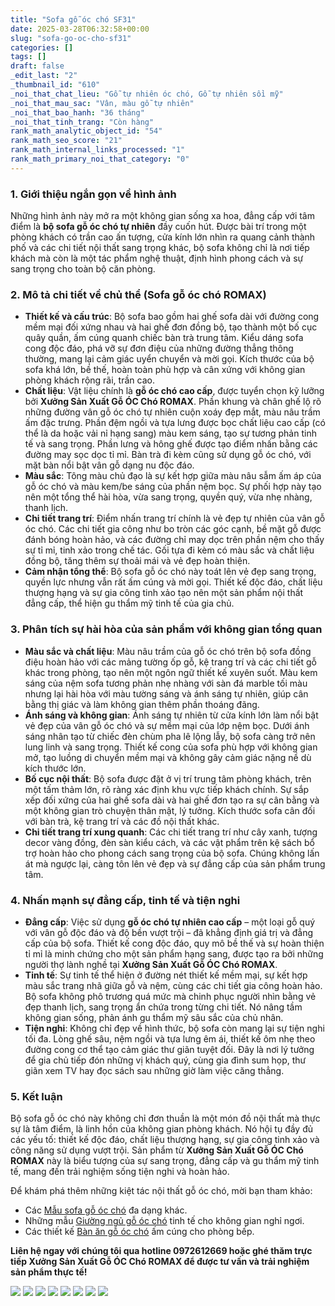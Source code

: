 ```yaml
---
title: "Sofa gỗ óc chó SF31"
date: 2025-03-28T06:32:58+00:00
slug: "sofa-go-oc-cho-sf31"
categories: []
tags: []
draft: false
_edit_last: "2"
_thumbnail_id: "610"
_noi_that_chat_lieu: "Gỗ tự nhiên óc chó, Gỗ tự nhiên sồi mỹ"
_noi_that_mau_sac: "Vân, màu gỗ tự nhiên"
_noi_that_bao_hanh: "36 tháng"
_noi_that_tinh_trang: "Còn hàng"
rank_math_analytic_object_id: "54"
rank_math_seo_score: "21"
rank_math_internal_links_processed: "1"
rank_math_primary_noi_that_category: "0"
---
```

### 1. Giới thiệu ngắn gọn về hình ảnh

Những hình ảnh này mở ra một không gian sống xa hoa, đẳng cấp với tâm điểm là **bộ sofa gỗ óc chó tự nhiên** đầy cuốn hút. Được bài trí trong một phòng khách có trần cao ấn tượng, cửa kính lớn nhìn ra quang cảnh thành phố và các chi tiết nội thất sang trọng khác, bộ sofa không chỉ là nơi tiếp khách mà còn là một tác phẩm nghệ thuật, định hình phong cách và sự sang trọng cho toàn bộ căn phòng.

### 2. Mô tả chi tiết về chủ thể (Sofa gỗ óc chó ROMAX)

* **Thiết kế và cấu trúc**: Bộ sofa bao gồm hai ghế sofa dài với đường cong mềm mại đối xứng nhau và hai ghế đơn đồng bộ, tạo thành một bố cục quây quần, ấm cúng quanh chiếc bàn trà trung tâm. Kiểu dáng sofa cong độc đáo, phá vỡ sự đơn điệu của những đường thẳng thông thường, mang lại cảm giác uyển chuyển và mời gọi. Kích thước của bộ sofa khá lớn, bề thế, hoàn toàn phù hợp và cân xứng với không gian phòng khách rộng rãi, trần cao.
* **Chất liệu**: Vật liệu chính là **gỗ óc chó cao cấp**, được tuyển chọn kỹ lưỡng bởi **Xưởng Sản Xuất Gỗ ÓC Chó ROMAX**. Phần khung và chân ghế lộ rõ những đường vân gỗ óc chó tự nhiên cuộn xoáy đẹp mắt, màu nâu trầm ấm đặc trưng. Phần đệm ngồi và tựa lưng được bọc chất liệu cao cấp (có thể là da hoặc vải nỉ hạng sang) màu kem sáng, tạo sự tương phản tinh tế và sang trọng. Phần lưng và hông ghế được tạo điểm nhấn bằng các đường may sọc dọc tỉ mỉ. Bàn trà đi kèm cũng sử dụng gỗ óc chó, với mặt bàn nổi bật vân gỗ dạng nu độc đáo.
* **Màu sắc**: Tông màu chủ đạo là sự kết hợp giữa màu nâu sẫm ấm áp của gỗ óc chó và màu kem/be sáng của phần nệm bọc. Sự phối hợp này tạo nên một tổng thể hài hòa, vừa sang trọng, quyền quý, vừa nhẹ nhàng, thanh lịch.
* **Chi tiết trang trí**: Điểm nhấn trang trí chính là vẻ đẹp tự nhiên của vân gỗ óc chó. Các chi tiết gia công như bo tròn các góc cạnh, bề mặt gỗ được đánh bóng hoàn hảo, và các đường chỉ may dọc trên phần nệm cho thấy sự tỉ mỉ, tinh xảo trong chế tác. Gối tựa đi kèm có màu sắc và chất liệu đồng bộ, tăng thêm sự thoải mái và vẻ đẹp hoàn thiện.
* **Cảm nhận tổng thể**: Bộ sofa gỗ óc chó này toát lên vẻ đẹp sang trọng, quyền lực nhưng vẫn rất ấm cúng và mời gọi. Thiết kế độc đáo, chất liệu thượng hạng và sự gia công tinh xảo tạo nên một sản phẩm nội thất đẳng cấp, thể hiện gu thẩm mỹ tinh tế của gia chủ.

### 3. Phân tích sự hài hòa của sản phẩm với không gian tổng quan

* **Màu sắc và chất liệu**: Màu nâu trầm của gỗ óc chó trên bộ sofa đồng điệu hoàn hảo với các mảng tường ốp gỗ, kệ trang trí và các chi tiết gỗ khác trong phòng, tạo nên một ngôn ngữ thiết kế xuyên suốt. Màu kem sáng của nệm sofa tương phản nhẹ nhàng với sàn đá marble tối màu nhưng lại hài hòa với màu tường sáng và ánh sáng tự nhiên, giúp cân bằng thị giác và làm không gian thêm phần thoáng đãng.
* **Ánh sáng và không gian**: Ánh sáng tự nhiên từ cửa kính lớn làm nổi bật vẻ đẹp của vân gỗ óc chó và sự mềm mại của lớp nệm bọc. Dưới ánh sáng nhân tạo từ chiếc đèn chùm pha lê lộng lẫy, bộ sofa càng trở nên lung linh và sang trọng. Thiết kế cong của sofa phù hợp với không gian mở, tạo luồng di chuyển mềm mại và không gây cảm giác nặng nề dù kích thước lớn.
* **Bố cục nội thất**: Bộ sofa được đặt ở vị trí trung tâm phòng khách, trên một tấm thảm lớn, rõ ràng xác định khu vực tiếp khách chính. Sự sắp xếp đối xứng của hai ghế sofa dài và hai ghế đơn tạo ra sự cân bằng và một không gian trò chuyện thân mật, lý tưởng. Kích thước sofa cân đối với bàn trà, kệ trang trí và các đồ nội thất khác.
* **Chi tiết trang trí xung quanh**: Các chi tiết trang trí như cây xanh, tượng decor vàng đồng, đèn sàn kiểu cách, và các vật phẩm trên kệ sách bổ trợ hoàn hảo cho phong cách sang trọng của bộ sofa. Chúng không lấn át mà ngược lại, càng tôn lên vẻ đẹp và sự đẳng cấp của sản phẩm trung tâm.

### 4. Nhấn mạnh sự đẳng cấp, tinh tế và tiện nghi

* **Đẳng cấp**: Việc sử dụng **gỗ óc chó tự nhiên cao cấp** – một loại gỗ quý với vân gỗ độc đáo và độ bền vượt trội – đã khẳng định giá trị và đẳng cấp của bộ sofa. Thiết kế cong độc đáo, quy mô bề thế và sự hoàn thiện tỉ mỉ là minh chứng cho một sản phẩm hạng sang, được tạo ra bởi những người thợ lành nghề tại **Xưởng Sản Xuất Gỗ ÓC Chó ROMAX**.
* **Tinh tế**: Sự tinh tế thể hiện ở đường nét thiết kế mềm mại, sự kết hợp màu sắc trang nhã giữa gỗ và nệm, cùng các chi tiết gia công hoàn hảo. Bộ sofa không phô trương quá mức mà chinh phục người nhìn bằng vẻ đẹp thanh lịch, sang trọng ẩn chứa trong từng chi tiết. Nó nâng tầm không gian sống, phản ánh gu thẩm mỹ sâu sắc của chủ nhân.
* **Tiện nghi**: Không chỉ đẹp về hình thức, bộ sofa còn mang lại sự tiện nghi tối đa. Lòng ghế sâu, nệm ngồi và tựa lưng êm ái, thiết kế ôm nhẹ theo đường cong cơ thể tạo cảm giác thư giãn tuyệt đối. Đây là nơi lý tưởng để gia chủ tiếp đón những vị khách quý, cùng gia đình sum họp, thư giãn xem TV hay đọc sách sau những giờ làm việc căng thẳng.

### 5. Kết luận

Bộ sofa gỗ óc chó này không chỉ đơn thuần là một món đồ nội thất mà thực sự là tâm điểm, là linh hồn của không gian phòng khách. Nó hội tụ đầy đủ các yếu tố: thiết kế độc đáo, chất liệu thượng hạng, sự gia công tinh xảo và công năng sử dụng vượt trội. Sản phẩm từ **Xưởng Sản Xuất Gỗ ÓC Chó ROMAX** này là biểu tượng của sự sang trọng, đẳng cấp và gu thẩm mỹ tinh tế, mang đến trải nghiệm sống tiện nghi và hoàn hảo.

Để khám phá thêm những kiệt tác nội thất gỗ óc chó, mời bạn tham khảo:

* Các [Mẫu sofa gỗ óc chó](https://romax.vn/danh-muc/phong-khach/sofa-go-oc-cho/ "Tham khảo các mẫu sofa gỗ óc chó đẹp") đa dạng khác.
* Những mẫu [Giường ngủ gỗ óc chó](https://romax.vn/danh-muc/phong-ngu/giuong-go-oc-cho/ "Xem các mẫu giường ngủ gỗ óc chó cao cấp") tinh tế cho không gian nghỉ ngơi.
* Các thiết kế [Bàn ăn gỗ óc chó](https://romax.vn/danh-muc/phong-bep/ban-an-go-oc-cho/ "Tìm hiểu các bộ bàn ăn gỗ óc chó sang trọng") ấm cúng cho phòng bếp.

**Liên hệ ngay với chúng tôi qua hotline 0972612669 hoặc ghé thăm trực tiếp Xưởng Sản Xuất Gỗ ÓC Chó ROMAX để được tư vấn và trải nghiệm sản phẩm thực tế!**

![](https://romax.vn/wp-content/uploads/2025/03/sofa-go-oc-cho-sf31-1-1280x841.webp) ![](https://romax.vn/wp-content/uploads/2025/03/sofa-go-oc-cho-sf31-2-1280x841.webp) ![](https://romax.vn/wp-content/uploads/2025/03/sofa-go-oc-cho-sf31-3-1280x841.webp) ![](https://romax.vn/wp-content/uploads/2025/03/sofa-go-oc-cho-sf31-4-1280x982.webp) ![](https://romax.vn/wp-content/uploads/2025/03/sofa-go-oc-cho-sf31-5-1280x841.webp) ![](https://romax.vn/wp-content/uploads/2025/03/sofa-go-oc-cho-sf31-6-1280x841.webp) ![](https://romax.vn/wp-content/uploads/2025/03/sofa-go-oc-cho-sf31-7-1280x841.webp) ![](https://romax.vn/wp-content/uploads/2025/03/sofa-go-oc-cho-sf31-8-1280x841.webp)